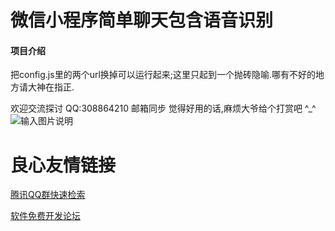 # 微信小程序简单聊天包含语音识别

#### 项目介绍
把config.js里的两个url换掉可以运行起来;这里只起到一个抛砖隐喻.哪有不好的地方请大神在指正.

欢迎交流探讨
QQ:308864210 邮箱同步
觉得好用的话,麻烦大爷给个打赏吧 ^_^
![输入图片说明](https://images.gitee.com/uploads/images/2018/1025/143021_b74ebfa7_848127.jpeg "微信图片_20181025143003.jpg")


 # 良心友情链接

[腾讯QQ群快速检索](http://u.720life.cn/s/8cf73f7c)

[软件免费开发论坛](http://u.720life.cn/s/bbb01dc0)